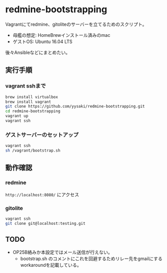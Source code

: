 redmine-bootstrapping
=====================

Vagrantにてredmine、gitoliteのサーバーを立てるためのスクリプト。

* 母艦の想定: HomeBrewインストール済みのmac
* ゲストOS: Ubuntu 16.04 LTS

後々Ansibleなどにまとめたい。

実行手順
--------

### vagrant sshまで

``` sh
brew install virtualbox
brew install vagrant
git clone https://github.com/yysaki/redmine-bootstrapping.git
cd redmine-bootstrapping
vagrant up
vagrant ssh
```

### ゲストサーバーのセットアップ

``` sh
vagrant ssh
sh /vagrant/bootstrap.sh
```

動作確認
--------

### redmine

`http://localhost:8080/` にアクセス

### gitolite

``` sh
vagrant ssh
git clone git@localhost:testing.git
```

TODO
----

* OP25B絡みか本設定ではメール送信が行えない。
    * bootstrap.sh のコメントにこれを回避するためリレー先をgmailにするworkaroundを記載している。
